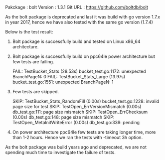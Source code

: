 Pakckage : bolt
Version  : 1.3.1
Git URL  : https://github.com/boltdb/bolt

As the bolt package is deprecated and last it was build with go version 1.7.x in year 2017, hence we have also tested with the same go version (1.7.4)

Below is the test result:

1. Bolt package is successfully build and tested on Linux x86_64 architecture.
2. Bolt package is successfully build on ppc64le power architecture but few tests are failing.

	FAIL: TestBucket_Stats (28.53s)
	        bucket_test.go:1172: unexpected BranchPageN: 0
	FAIL: TestBucket_Stats_Large (13.97s)
	        bucket_test.go:1551: unexpected BranchPageN: 1

3. Few tests are skipped.

	SKIP: TestBucket_Stats_RandomFill (0.00s)
        	bucket_test.go:1228: invalid page size for test
	SKIP: TestOpen_ErrVersionMismatch (0.00s)
        	db_test.go:111: page size mismatch
	SKIP: TestOpen_ErrChecksum (0.00s)
        	db_test.go:148: page size mismatch
	SKIP: TestOpen_MetaInitWriteError (0.00s)
        	db_test.go:339: pending

4. On power architecture ppc64le few tests are taking longer time, more than 1-2 hours. Hence we ran the tests with -timeout 3h option.

As the bolt package was build years ago and deprecated, we are not spending much time to investigate the failure of tests.

